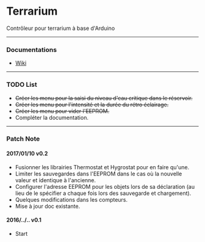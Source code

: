 Terrarium
===================
Contrôleur pour terrarium à base d'Arduino

-------------

### Documentations
* [Wiki](https://github.com/artnod78/Terrarium/wiki)

-------------

### TODO List
* ~~Créer les menu pour la saisi du niveau d'eau critique dans le réservoir.~~
* ~~Créer les menu pour l'intensité et la durée du rétro éclairage.~~
* ~~Créer les menu pour vider l'EEPROM.~~
* Compléter la documentation.

-------------

### Patch Note
#### 2017/01/10 v0.2
* Fusionner les librairies Thermostat et Hygrostat pour en faire qu'une.
* Limiter les sauvegardes dans l'EEPROM dans le cas où la nouvelle valeur et identique à l'ancienne.
* Configurer l'adresse EEPROM pour les objets lors de sa déclaration (au lieu de le spécifier a chaque fois lors des sauvegarde et chargement).
* Quelques modifications dans les compteurs.
* Mise à jour doc existante.

#### 2016/../.. v0.1
* Start
